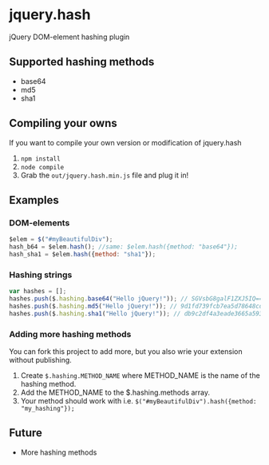 # jquery.hash
jQuery DOM-element hashing plugin

## Supported hashing methods
 - base64
 - md5
 - sha1

## Compiling your owns
If you want to compile your own version or modification of jquery.hash

 1. `npm install`
 2. `node compile`
 3. Grab the `out/jquery.hash.min.js` file and plug it in!

## Examples

### DOM-elements

```javascript
$elem = $("#myBeautifulDiv");
hash_b64 = $elem.hash(); //same: $elem.hash({method: "base64"});
hash_sha1 = $elem.hash({method: "sha1"});
```

### Hashing strings

```javascript
var hashes = [];
hashes.push($.hashing.base64("Hello jQuery!")); // SGVsbG8galF1ZXJ5IQ==
hashes.push($.hashing.md5("Hello jQuery!")); // 9d1fd739fcb7ea5d78648cd7b0b3d4cf6f893de2 
hashes.push($.hashing.sha1("Hello jQuery!")); // db9c2df4a3eade3665a593b1f38dc163
```

### Adding more hashing methods

You can fork this project to add more, but you also wrie your extension without publishing.

 1. Create `$.hashing.METHOD_NAME` where METHOD_NAME is the name of the hashing method.
 2. Add the METHOD_NAME to the $.hashing.methods array.
 3. Your method should work with i.e. `$("#myBeautifulDiv").hash({method: "my_hashing"});`

## Future

 - More hashing methods